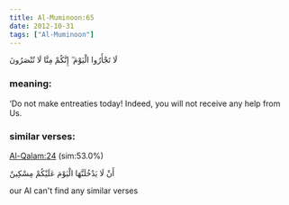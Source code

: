 ```yaml
---
title: Al-Muminoon:65
date: 2012-10-31
tags: ["Al-Muminoon"]
---
```

لَا تَجْأَرُوا الْيَوْمَ ۖ إِنَّكُمْ مِنَّا لَا تُنْصَرُونَ
### meaning: 
‘Do not make entreaties today! Indeed, you will not receive any help from Us.
### similar verses: 

[Al-Qalam:24](/68/24) (sim:53.0%)

أَنْ لَا يَدْخُلَنَّهَا الْيَوْمَ عَلَيْكُمْ مِسْكِينٌ

our AI can't find any similar verses



